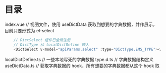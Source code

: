 # 目录
index.vue // 视图文件，使用 useDictData 获取到想要的字典数据，并作展示，目前只要形式为 el-select
```js
    // DictSelect 组件已全局注册
    // DictType 从 localDictDefine 映入
    <DictSelect v-model="apiParams.select" :type="DictType.EMS_TYPE"></DictSelect>
```
localDictDefine.ts // 一些本地写死的字典数据
type.d.ts // 字典数据结构定义
useDictData.ts // 获取字典数据的 hook，所有想要的字典数据都从这个 hook 取